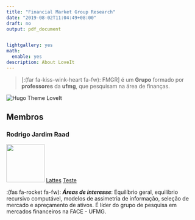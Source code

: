 ```yaml
---
title: "Financial Market Group Research"
date: "2019-08-02T11:04:49+08:00"
draft: no
output: pdf_document


lightgallery: yes
math:
  enable: yes
description: About LoveIt
---
```




> [:(far fa-kiss-wink-heart fa-fw): FMGR] é um **Grupo** formado por **professores** da  **ufmg**, que pesquisam na área de finanças.



![Hugo Theme LoveIt](/images/FotoFace.jpg)

## Membros
### Rodrigo Jardim Raad



 <img src="/images/FotoRodrigo.png" width="100"> [Lattes](http://lattes.cnpq.br/9179041742604486) [Teste](https://www.face.ufmg.br/)  


:(fas fa-rocket fa-fw):  ***Áreas de interesse***: Equilíbrio geral, equilíbrio recursivo computável, modelos de assimetria de informação, seleção de mercado e apreçamento de ativos. É líder do grupo de pesquisa em mercados financeiros na FACE - UFMG.


